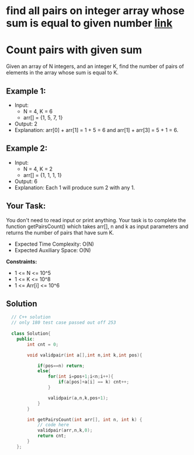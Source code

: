 # find all pairs on integer array whose sum is equal to given number [link](https://practice.geeksforgeeks.org/problems/count-pairs-with-given-sum5022/1)
# Count pairs with given sum

Given an array of N integers, and an integer K, find the number of pairs of elements in the array whose sum is equal to K.

## Example 1:

- Input:
  - N = 4, K = 6
  - arr[] = {1, 5, 7, 1}
- Output: 2
- Explanation: 
arr[0] + arr[1] = 1 + 5 = 6 
and arr[1] + arr[3] = 5 + 1 = 6.

## Example 2:

- Input:
  - N = 4, K = 2
  - arr[] = {1, 1, 1, 1}
- Output: 6
- Explanation: 
Each 1 will produce sum 2 with any 1.

## Your Task:
You don't need to read input or print anything. Your task is to complete the function getPairsCount() which takes arr[], n and k as input parameters and returns the number of pairs that have sum K.

- Expected Time Complexity: O(N)
- Expected Auxiliary Space: O(N)

**Constraints:**
- 1 <= N <= 10^5
- 1 <= K <= 10^8
- 1 <= Arr[i] <= 10^6

## Solution

```C++
  // C++ solution
  // only 180 test case passed out off 253
  
  class Solution{   
    public:
        int cnt = 0;

        void validpair(int a[],int n,int k,int pos){

            if(pos==n) return;
            else{
                for(int i=pos+1;i<n;i++){
                    if(a[pos]+a[i] == k) cnt++;
                }

                validpair(a,n,k,pos+1);
            }
        }

        int getPairsCount(int arr[], int n, int k) {
            // code here
            validpair(arr,n,k,0);
            return cnt;
        }
    };
  
```
